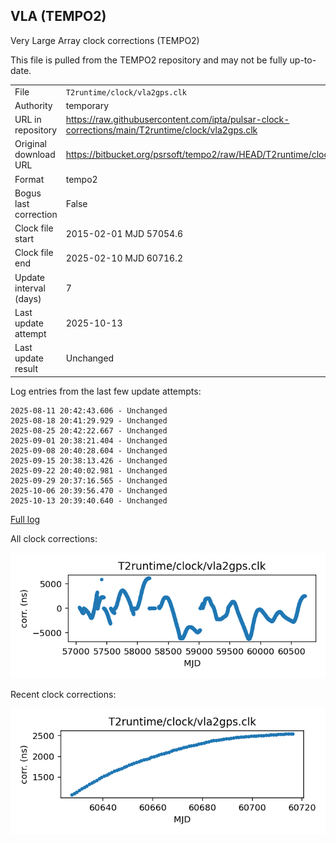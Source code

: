 
## VLA (TEMPO2)

Very Large Array clock corrections (TEMPO2)

This file is pulled from the TEMPO2 repository and may not be fully
up-to-date.

|     |     |
|:--- |:--- |
| File | `T2runtime/clock/vla2gps.clk` |
| Authority | temporary |
| URL in repository | <https://raw.githubusercontent.com/ipta/pulsar-clock-corrections/main/T2runtime/clock/vla2gps.clk> |
| Original download URL | <https://bitbucket.org/psrsoft/tempo2/raw/HEAD/T2runtime/clock/vla2gps.clk> |
| Format | tempo2 |
| Bogus last correction | False |
| Clock file start | 2015-02-01 MJD 57054.6 |
| Clock file end | 2025-02-10 MJD 60716.2 |
| Update interval (days) | 7 |
| Last update attempt | 2025-10-13 |
| Last update result | Unchanged |

Log entries from the last few update attempts:
```
2025-08-11 20:42:43.606 - Unchanged
2025-08-18 20:41:29.929 - Unchanged
2025-08-25 20:42:22.667 - Unchanged
2025-09-01 20:38:21.404 - Unchanged
2025-09-08 20:40:28.604 - Unchanged
2025-09-15 20:38:13.426 - Unchanged
2025-09-22 20:40:02.981 - Unchanged
2025-09-29 20:37:16.565 - Unchanged
2025-10-06 20:39:56.470 - Unchanged
2025-10-13 20:39:40.640 - Unchanged
```
[Full log](https://raw.githubusercontent.com/ipta/pulsar-clock-corrections/main/log/T2runtime/clock/vla2gps.clk.log)


All clock corrections:

![plot of all clock corrections](vla2gps.clk.png "All corrections")

Recent clock corrections:

![plot of recent clock corrections](vla2gps.clk.short.png "Recent corrections")

